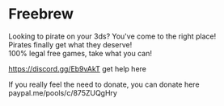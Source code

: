 # Freebrew
Looking to pirate on your 3ds? You've come to the right place!                                                                             
Pirates finally get what they deserve!                                                                                                     
100% legal free games, take what you can!

https://discord.gg/Eb9vAkT
get help here


If you really feel the need to donate, you can donate here
paypal.me/pools/c/875ZUQgHry
